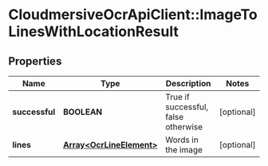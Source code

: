 # CloudmersiveOcrApiClient::ImageToLinesWithLocationResult

## Properties
Name | Type | Description | Notes
------------ | ------------- | ------------- | -------------
**successful** | **BOOLEAN** | True if successful, false otherwise | [optional] 
**lines** | [**Array&lt;OcrLineElement&gt;**](OcrLineElement.md) | Words in the image | [optional] 



